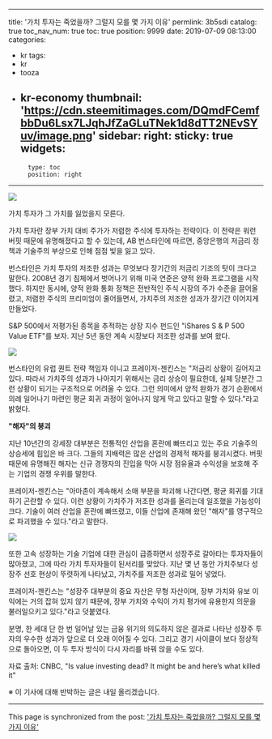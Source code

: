 
---
title: '가치 투자는 죽었을까? 그럴지 모를 몇 가지 이유'
permlink: 3b5sdi
catalog: true
toc_nav_num: true
toc: true
position: 9999
date: 2019-07-09 08:13:00
categories:
- kr
tags:
- kr
- tooza
- kr-economy
thumbnail: 'https://cdn.steemitimages.com/DQmdFCemfbbDu6Lsx7LJqhJfZaGLuTNek1d8dTT2NEvSYuv/image.png'
sidebar:
    right:
        sticky: true
widgets:
    -
        type: toc
        position: right
---


![](https://cdn.steemitimages.com/DQmdFCemfbbDu6Lsx7LJqhJfZaGLuTNek1d8dTT2NEvSYuv/image.png)

가치 투자가 그 가치를 잃었을지 모른다.​

가치 투자란 장부 가치 대비 주가가 저렴한 주식에 투자하는 전략이다. 이 전략은 워런 버핏 때문에 유명해졌다고 할 수 있는데, AB 번스타인에 따르면, 중앙은행의 저금리 정책과 기술주의 부상으로 인해 점점 빛을 잃고 있다.​

번스타인은 가치 투자의 저조한 성과는 무엇보다 장기간의 저금리 기조의 탓이 크다고 말한다. 2008년 경기 침체에서 벗어나기 위해 미국 연준은 양적 완화 프로그램을 시작했다. 하지만 동시에, 양적 완화 통화 정책은 전반적인 주식 시장의 주가 수준을 끌어올렸고, 저렴한 주식의 프리미엄이 줄어들면서, 가치주의 저조한 성과가 장기간 이어지게 만들었다.​

S&P 500에서 저평가된 종목을 추적하는 상장 지수 펀드인 "iShares S & P 500 Value ETF"를 보자. 지난 5년 동안 계속 시장보다 저조한 성과를 보여 왔다.

![](https://cdn.steemitimages.com/DQmZ4Ddi9Rmfmo2Q1MsMPb8hnrD5LbSXXrUkmmbRm54vw9u/image.png)

번스타인의 유럽 퀀트 전략 책임자 이니고 프레이저-젠킨스는 "저금리 상황이 길어지고 있다. 따라서 가치주의 성과가 나아지기 위해서는 금리 상승이 필요한데, 실제 당분간 그런 상황이 되기는 구조적으로 어려울 수 있다. 그런 의미에서 양적 완화가 경기 순환에서 의례 일어나기 마련인 평균 회귀 과정이 일어나지 않게 막고 있다고 말할 수 있다."라고 밝혔다.​

**"해자"의 붕괴**​

지난 10년간의 강세장 대부분은 전통적인 산업을 혼란에 빠뜨리고 있는 주요 기술주의 상승세에 힘입은 바 크다. 그들의 지배력은 많은 산업의 경제적 해자를 붕괴시켰다. 버핏 때문에 유명해진 해자는 신규 경쟁자의 진입을 막아 시장 점유율과 수익성을 보호해 주는 기업의 경쟁 우위를 말한다.​

프레이저-젠킨스는 "아마존이 계속해서 소매 부문을 파괴해 나간다면, 평균 회귀를 기대하기 곤란할 수 있다. 이런 상황이 가치주가 저조한 성과를 올리는데 일조했을 가능성이 크다. 기술이 여러 산업을 혼란에 빠뜨렸고, 이들 산업에 존재해 왔던 "해자"를 영구적으로 파괴했을 수 있다."라고 말한다.

![](https://cdn.steemitimages.com/DQmRRHWEVDcFARiipLgkN6y9iWkQW8CdGAVvigATvJqWxAC/image.png)

또한 고속 성장하는 기술 기업에 대한 관심이 급증하면서 성장주로 갈아타는 투자자들이 많아졌고, 그에 따라 가치 투자자들이 된서리를 맞았다. 지난 몇 년 동안 가치주보다 성장주 선호 현상이 뚜렷하게 나타났고, 가치주를 저조한 성과로 밀어 넣었다.​

프레이저-젠킨스는 "성장주 대부분의 중요 자산은 무형 자산이며, 장부 가치와 유보 이익에는 거의 잡혀 있지 않기 때문에, 장부 가치와 수익이 가치 평가에 유용한지 의문을 불러일으키고 있다."라고 덧붙였다.​

분명, 한 세대 단 한 번 일어날 있는 금융 위기의 의도하지 않은 결과로 나타난 성장주 투자의 우수한 성과가 앞으로 더 오래 이어질 수 있다. 그리고 경기 사이클이 보다 정상적으로 돌아오면, 이 두 투자 방식이 다시 자리를 바꿔 앉을 수도 있다.​

자료 출처: CNBC, "Is value investing dead? It might be and here’s what killed it"

※ 이 기사에 대해 반박하는 글은 내일 올리겠습니다.

- - -

This page is synchronized from the post: ['가치 투자는 죽었을까? 그럴지 모를 몇 가지 이유'](https://steemit.com/@pius.pius/3b5sdi)
